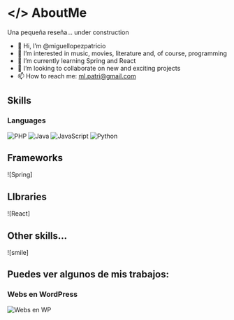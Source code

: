 # </> AboutMe
Una pequeña reseña... under construction

- 👋 Hi, I’m @miguellopezpatricio
- 👀 I’m interested in music, movies, literature and, of course, programming
- 🌱 I’m currently learning Spring and React
- 💞️ I’m looking to collaborate on new and exciting projects
- 📫 How to reach me: ml.patri@gmail.com

<!---
miguellopezpatricio/miguellopezpatricio is a ✨ special ✨ repository because its `README.md` (this file) appears on your GitHub profile.
You can click the Preview link to take a look at your changes.
--->

## Skills
### Languages
![PHP](https://github.com/miguellopezpatricio/miguellopezpatricio/blob/php.png)
![Java](https://github.com/miguellopezpatricio/miguellopezpatricio/blob/java.png)
![JavaScript](https://github.com/miguellopezpatricio/miguellopezpatricio/blob/js.png)
![Python](https://github.com/miguellopezpatricio/miguellopezpatricio/blob/python.png)
## Frameworks
![Spring]
## LIbraries
![React]
## Other skills...
![smile]


## Puedes ver algunos de mis trabajos:

### Webs en WordPress
![Webs en WP](https://github.com/miguellopezpatricio/miguellopezpatricio/blob/webs.gif)

